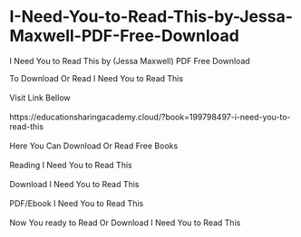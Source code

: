 # I-Need-You-to-Read-This-by-Jessa-Maxwell-PDF-Free-Download
I Need You to Read This by (Jessa Maxwell) PDF Free Download
<div>To Download Or Read I Need You to Read This</div>
<div>&nbsp;</div>
<div>Visit Link Bellow</div>
<div>&nbsp;</div>
<div>https://educationsharingacademy.cloud/?book=199798497-i-need-you-to-read-this</div>
<div>&nbsp;</div>
<div>Here You Can Download Or Read Free Books</div>
<div>&nbsp;</div>
<div>Reading I Need You to Read This</div>
<div>&nbsp;</div>
<div>Download I Need You to Read This</div>
<div>&nbsp;</div>
<div>PDF/Ebook I Need You to Read This</div>
<div>&nbsp;</div>
<div>Now You ready to Read Or Download I Need You to Read This</div>
<div>&nbsp;</div>
